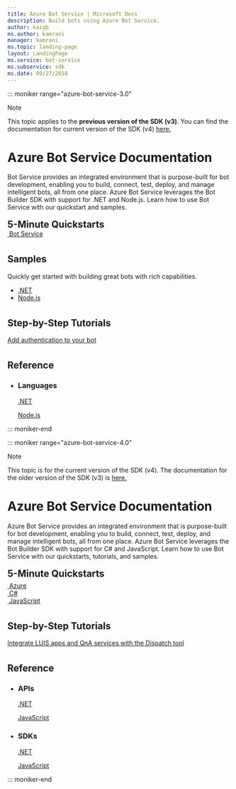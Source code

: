 ```yaml
---
title: Azure Bot Service | Microsoft Docs
description: Build bots using Azure Bot Service.
author: kaiqb
ms.author: kamrani
manager: kamrani
ms.topic: landing-page
layout: LandingPage
ms.service: bot-service
ms.subservice: sdk
ms.date: 09/27/2018
---
```

::: moniker range="azure-bot-service-3.0"

> [!NOTE]
> This topic applies to the **previous version of the SDK (v3)**. You can find the documentation for current version of the SDK (v4) [here.](https://docs.microsoft.com/en-us/azure/bot-service/?view=azure-bot-service-4.0)

<div class="content">
    <h1>Azure Bot Service Documentation</h1>
    <div class="intro" style="min-width: 200px">
        <p>Bot Service provides an integrated environment that is purpose-built for bot development, enabling you to build, connect, test, deploy, and manage intelligent bots, all from one place. Azure Bot Service leverages the Bot Builder SDK with support for .NET and Node.js. Learn how to use Bot Service with our quickstart and samples.</p>
    </div>
<h2 style="margin-top: 18px; margin-bottom: 0px;">5-Minute Quickstarts</h2>
<div class="ico48Case">
    <div class="ico48Link">
        <a href="/bot-framework/bot-service-quickstart">
            <img src="media/index/logo_bot.svg" alt="">
            <span>Bot Service</span>
        </a>
    </div>
</div>
 
<h2 style="margin-top: 36px">Samples</h2>
<p>Quickly get started with building great bots with rich capabilities.</p>
<ul>
    <li><a href="https://github.com/Microsoft/BotBuilder-Samples/tree/v3-sdk-samples/CSharp">.NET</a></li>
    <li><a href="https://github.com/Microsoft/BotBuilder-Samples/tree/v3-sdk-samples/Node">Node.js</a></li>
</ul>
<h2 style="margin-top: 36px">Step-by-Step Tutorials</h2>
<p> <a href="/bot-framework/bot-builder-tutorial-authentication">Add authentication to your bot</a> </p>
<h2 style="margin-top: 36px">Reference</h2>
<ul class="panelContent cardsD">
    <li>
        <div class="cardSize">
            <div class="cardPadding">
                <div class="card">
                    <div class="cardText">
                        <h3>Languages</h3>
                        <p><a href="/dotnet/api/?view=botbuilder-3.12.2.4">.NET</a></p>
                        <p><a href="https://docs.botframework.com/en-us/node/builder/chat-reference/modules/_botbuilder_d_.html">Node.js</a></p>
                    </div>
                </div>
            </div>
        </div>
    </li>
</ul>
</div>


::: moniker-end

::: moniker range="azure-bot-service-4.0"

> [!NOTE] 
> This topic is for the current version of the SDK (v4). The documentation for the older version of the SDK (v3) is [here.](https://docs.microsoft.com/en-us/azure/bot-service/?view=azure-bot-service-3.0)

<div class="content">
    <h1>Azure Bot Service Documentation</h1>
    <div class="intro" style="min-width: 200px">
        <p>Azure Bot Service provides an integrated environment that is purpose-built for bot development, enabling you to build, connect, test, deploy, and manage intelligent bots, all from one place. Azure Bot Service leverages the Bot Builder SDK with support for C# and JavaScript. Learn how to use Bot Service with our quickstarts, tutorials, and samples.
</p>
</div>

<h2 style="margin-top: 18px; margin-bottom: 0px;">5-Minute Quickstarts</h2>
<p style="margin-top: 6px; margin-bottom: 6px;"></p>
<div class="ico48Case">
    <div class="ico48Link">
        <a href="/bot-framework/bot-service-quickstart">
            <img src="v4sdk/media/logo_bot.svg" alt="">
            <span>Azure</span>
        </a>
    </div>
    <div class="ico48Link">
        <a href="/bot-framework/dotnet/bot-builder-dotnet-sdk-quickstart">
            <img src="v4sdk/media/logo_csharp.svg" alt="">
            <span>C&#35;</span>
        </a>
    </div>
    <div class="ico48Link">
        <a href="/bot-framework/javascript/bot-builder-javascript-quickstart">
            <img src="v4sdk/media/logo_js.svg" alt="">
            <span>JavaScript</span>
        </a>
    </div>
</div>

<h2 style="margin-top: 36px">Step-by-Step Tutorials</h2>
<p><a href="/bot-framework/bot-builder-tutorial-dispatch">Integrate LUIS apps and QnA services with the Dispatch tool</a></p>

<h2 style="margin-top: 36px">Reference</h2>
<ul class="panelContent cardsD">
    <li>
        <div class="cardSize">
            <div class="cardPadding">
                <div class="card">
                    <div class="cardText">
                        <h3>APIs</h3>
                        <p><a href="https://aka.ms/dotnetsdk4">.NET</a></p>
                        <p><a href="https://aka.ms/jssdk4">JavaScript</a></p>
                    </div>
                </div>
            </div>
        </div>
    </li>
    <li>
        <div class="cardSize">
            <div class="cardPadding">
                <div class="card">
                    <div class="cardText">
                        <h3>SDKs</h3>
                        <p><a href="https://github.com/Microsoft/botbuilder-dotnet">.NET</a></p>
                        <p><a href="https://github.com/Microsoft/botbuilder-js">JavaScript</a></p>
                    </div>
                </div>
            </div>
        </div>
    </li>
</ul>
</div>

::: moniker-end
